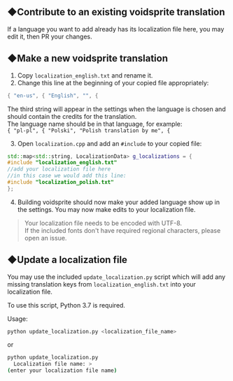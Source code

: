 ## ◆Contribute to an existing voidsprite translation

If a language you want to add already has its localization file here, you may edit it, then PR your changes.

## ◆Make a new voidsprite translation

1. Copy `localization_english.txt` and rename it.
2. Change this line at the beginning of your copied file appropriately:
```cpp
{ "en-us", { "English", "", {
```
The third string will appear in the settings when the language is chosen and should contain the credits for the translation.  
The language name should be in that language, for example:  
`{ "pl-pl", { "Polski", "Polish translation by me", {`  

3. Open `localization.cpp` and add an `#include` to your copied file:
```cpp
std::map<std::string, LocalizationData> g_localizations = {
#include "localization_english.txt"
//add your localization file here
//in this case we would add this line:
#include "localization_polish.txt"
};
```

4. Building voidsprite should now make your added language show up in the settings. You may now make edits to your localization file.

> Your localization file needs to be encoded with UTF-8.  
> If the included fonts don't have required regional characters, please open an issue.

## ◆Update a localization file

You may use the included `update_localization.py` script which will add any missing translation keys from `localization_english.txt` into your localization file.  

To use this script, Python 3.7 is required.

Usage:
```bash
python update_localization.py <localization_file_name>
```
or
```bash
python update_localization.py
  Localization file name: > 
(enter your localization file name)
```